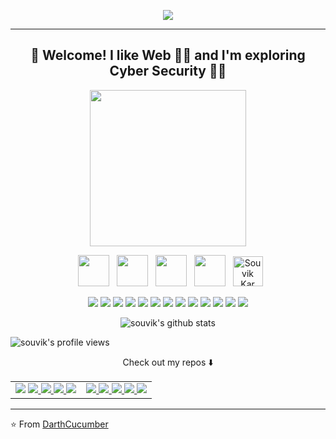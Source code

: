 <p align="center">
  <img src="https://i.postimg.cc/6QgSjcDb/s3CMUMOB.gif"/>
</p>
<hr />

<h2 align="center"> 👋 Welcome! I like Web 👨‍💻 and I'm exploring Cyber Security 🕵️‍♂️ </h2>

<p align="center">
<!--   <img width="250" src="https://media.giphy.com/media/mBqQdEeTakrKCRgypN/giphy.gif"> -->
  <img width="250" src="https://media.giphy.com/media/39m8amsRQCP2hxEPZq/giphy.gif">
</p>

<p align="center">
&nbsp; <a href="https://twitter.com/DarthCucumber" target="_blank" rel="noopener noreferrer"><img src="https://img.icons8.com/plasticine/100/000000/twitter.png" width="50" /></a>  
&nbsp; <a href="https://www.instagram.com/souvikinator/" target="_blank" rel="noopener noreferrer"><img src="https://img.icons8.com/plasticine/100/000000/instagram-new.png" width="50" /></a>  
&nbsp; <a href="https://www.linkedin.com/in/souvik-kar-mahapatra-b7652b1b7/" target="_blank" rel="noopener noreferrer"><img src="https://img.icons8.com/plasticine/100/000000/linkedin.png" width="50" /></a>
&nbsp; <a href="mailto:souvikat001@gmail.com" target="_blank" rel="noopener noreferrer"><img src="https://img.icons8.com/plasticine/100/000000/gmail.png"  width="50" /></a>
&nbsp; <a href="https://dev.to/souvikinator">
  <img src="https://d2fltix0v2e0sb.cloudfront.net/dev-badge.svg" alt="Souvik Kar Mahapatra's DEV Community Profile" height="48" width="48">
</a>
</p>

<p align="center">
  <img src="https://img.shields.io/badge/go-00add8?style=for-the-badge&logo=go&logoColor=white" />
  <img src="https://img.shields.io/badge/Docker-2CA5E0?style=for-the-badge&logo=docker&logoColor=white" />
  <img src="https://img.shields.io/badge/Git-F05032?style=for-the-badge&logo=git&logoColor=white" />
  <img src="https://img.shields.io/badge/Postman-FF6C37?style=for-the-badge&logo=Postman&logoColor=white" />
  <img src="https://img.shields.io/badge/React-20232A?style=for-the-badge&logo=react&logoColor=61DAFB" />
  <img src="https://img.shields.io/badge/C%2B%2B-00599C?style=for-the-badge&logo=c%2B%2B&logoColor=white" />
  <img src="https://img.shields.io/badge/C-00599C?style=for-the-badge&logo=c&logoColor=white" />
  <img src="https://img.shields.io/badge/Python-14354C?style=for-the-badge&logo=python&logoColor=white" />
  <img src="https://img.shields.io/badge/TypeScript-007ACC?style=for-the-badge&logo=typescript&logoColor=white" />
  <img src="https://img.shields.io/badge/Express.js-404D59?style=for-the-badge&logo=express&logoColor=white" />
  <img src="https://img.shields.io/badge/Node.js-43853D?style=for-the-badge&logo=node.js&logoColor=white" />
  <img src="https://img.shields.io/badge/JavaScript-F7DF1E?style=for-the-badge&logo=javascript&logoColor=black" />
  <img src="https://img.shields.io/badge/MongoDB-4EA94B?style=for-the-badge&logo=mongodb&logoColor=white" />
  
</p>

<p align="center">
  <img src="https://github-readme-stats.vercel.app/api?username=DarthCucumber&show_icons=true&theme=chartreuse-dark" alt="souvik's github stats"/>
</p>

<p align="left">
<img src="https://komarev.com/ghpvc/?username=DarthCucumber&style=plastic" alt="souvik's profile views"/>
</p>

<p align="center">
Check out my repos ⬇️  
</p>

<table>
  <tr>
    <td valign="top">
      <a href="http://github.com/DarthCucumber/unwee"><img src="https://github-readme-stats.vercel.app/api/pin/?username=DarthCucumber&repo=unwee" /></a>
      <a href="http://github.com/DarthCucumber/stegano"><img src="https://github-readme-stats.vercel.app/api/pin/?username=DarthCucumber&repo=stegano" />
      <a href="http://github.com/DarthCucumber/live-expression-devloper-tool"><img src="https://github-readme-stats.vercel.app/api/pin/?username=DarthCucumber&repo=live-expression-devloper-tool" />
      <a href="http://github.com/DarthCucumber/weird-qr"><img src="https://github-readme-stats.vercel.app/api/pin/?username=DarthCucumber&repo=weird-qr" />
      <a href="http://github.com/DarthCucumber/node-eyeson"><img src="https://github-readme-stats.vercel.app/api/pin/?username=DarthCucumber&repo=node-eyeson" />
    </td>
   <td valign="top">
      <a href="http://github.com/DarthCucumber/gofuzz"><img src="https://github-readme-stats.vercel.app/api/pin/?username=DarthCucumber&repo=gofuzz" />
      <a href="http://github.com/DarthCucumber/thegeekbot"><img src="https://github-readme-stats.vercel.app/api/pin/?username=DarthCucumber&repo=thegeekbot" />
      <a href="http://github.com/DarthCucumber/termparse"><img src="https://github-readme-stats.vercel.app/api/pin/?username=DarthCucumber&repo=termparse" />
      <a href="http://github.com/DarthCucumber/web-SS"><img src="https://github-readme-stats.vercel.app/api/pin/?username=DarthCucumber&repo=web-SS" />
      <a href="http://github.com/DarthCucumber/Tools"><img src="https://github-readme-stats.vercel.app/api/pin/?username=DarthCucumber&repo=Tools" />
    </td>
  </tr>
</table>
     
---
⭐️ From [DarthCucumber](https://github.com/DarthCucumber)
